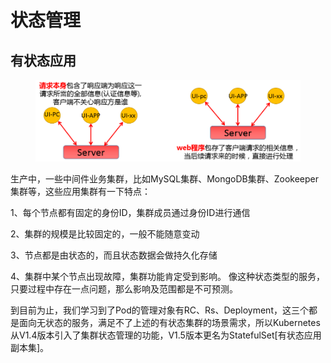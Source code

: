 # 状态管理

## 有状态应用

<figure><img src="../../../.gitbook/assets/image (1) (1) (1).png" alt=""><figcaption></figcaption></figure>

生产中，一些中间件业务集群，比如MySQL集群、MongoDB集群、Zookeeper集群等，这些应用集群有一下特点：&#x20;

1、每个节点都有固定的身份ID，集群成员通过身份ID进行通信&#x20;

2、集群的规模是比较固定的，一般不能随意变动&#x20;

3、节点都是由状态的，而且状态数据会做持久化存储

4、集群中某个节点出现故障，集群功能肯定受到影响。 像这种状态类型的服务，只要过程中存在一点问题，那么影响及范围都是不可预测。

到目前为止，我们学习到了Pod的管理对象有RC、Rs、Deployment，这三个都是面向无状态的服务，满足不了上述的有状态集群的场景需求，所以Kubernetes从V1.4版本引入了集群状态管理的功能，V1.5版本更名为StatefulSet\[有状态应用副本集]。
